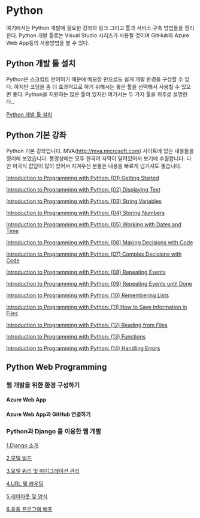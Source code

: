 # Python
여기에서는 Python 개발에 필요한 강좌와 링크 그리고 툴과 서비스 구축 방법들을 정리한다. 
Python 개발 툴로는 Visual Studio 시리즈가 사용될 것이며 GitHub와 Azure Web App등의 사용방법을 볼 수 있다. 

## Python 개발 툴 설치
Python은 스크립트 언어이기 때문에 메모장 만으로도 쉽게 개발 환경을 구성할 수 있다.
하지만 코딩을 좀 더 효과적으로 하기 위해서는 좋은 툴을 선택해서 사용할 수 있으면 좋다. 
Python을 지원하는 많은 툴이 있지만 여기서는 두 가지 툴을 위주로 설명한다.. 

[Python 개발 툴 설치](https://github.com/KoreaEva/Python/blob/master/1.Python%20development%20tool%20setting/Readme.md)

## Python 기본 강좌

Python 기본 강좌입니다. MVA(http://mva.microsoft.com) 사이트에 있는 내용들을 정리해 보았습니다. 동영상에는 모두 한국어 자막이 달려있어서 보기에 수월합니다. 다만 미국식 잡담이 많이 있어서 지겨우신 분들은 내용을 빠르게 넘기셔도 좋습니다. 

[Introduction to Programming with Python: (01) Getting Started](https://channel9.msdn.com/Series/Introduction-to-Programming-with-Python/01)

[Introduction to Programming with Python: (02) Displaying Text](https://channel9.msdn.com/Series/Introduction-to-Programming-with-Python/02)

[Introduction to Programming with Python: (03) String Variables](https://channel9.msdn.com/Series/Introduction-to-Programming-with-Python/03)

[Introduction to Programming with Python: (04) Storing Numbers](https://channel9.msdn.com/Series/Introduction-to-Programming-with-Python/04)

[Introduction to Programming with Python: (05) Working with Dates and Time](https://channel9.msdn.com/Series/Introduction-to-Programming-with-Python/05)

[Introduction to Programming with Python: (06) Making Decisions with Code](https://channel9.msdn.com/Series/Introduction-to-Programming-with-Python/06)

[Introduction to Programming with Python: (07) Complex Decisions with Code](https://channel9.msdn.com/Series/Introduction-to-Programming-with-Python/07)

[Introduction to Programming with Python: (08) Repeating Events](https://channel9.msdn.com/Series/Introduction-to-Programming-with-Python/08)

[Introduction to Programming with Python: (09) Repeating Events until Done](https://channel9.msdn.com/Series/Introduction-to-Programming-with-Python/09)

[Introduction to Programming with Python: (10) Remembering Lists](https://channel9.msdn.com/Series/Introduction-to-Programming-with-Python/10)

[Introduction to Programming with Python: (11) How to Save Information in Files](https://channel9.msdn.com/Series/Introduction-to-Programming-with-Python/11)

[Introduction to Programming with Python: (12) Reading from Files](https://channel9.msdn.com/Series/Introduction-to-Programming-with-Python/12)

[Introduction to Programming with Python: (13) Functions](https://channel9.msdn.com/Series/Introduction-to-Programming-with-Python/13)

[Introduction to Programming with Python: (14) Handling Errors](https://channel9.msdn.com/Series/Introduction-to-Programming-with-Python/14)

## Python Web Programming
### 웹 개발을 위한 환경 구성하기
#### Azure Web App
#### Azure Web App과 GitHub 연결하기

### Python과 Django 를 이용한 웹 개발

[1.Django 소개](https://mva.microsoft.com/ko/training-courses/python-django--11415?l=AQdTENEJB_4004300477)

[2.모델 빌드](https://mva.microsoft.com/ko/training-courses/python-django--11415?l=jCzh5YEJB_6604300477)

[3.모델 쿼리 및 마이그레이션 관리](https://mva.microsoft.com/ko/training-courses/python-django--11415?l=uw7LHeEJB_5304300477)

[4.URL 및 라우팅](https://mva.microsoft.com/ko/training-courses/python-django--11415?l=VZKAiqEJB_404300477)

[5.레이아웃 및 양식](https://mva.microsoft.com/ko/training-courses/python-django--11415?l=2JaKaxEJB_7304300477)

[6.응용 프로그램 배포](https://mva.microsoft.com/ko/training-courses/python-django--11415?l=J0Ei51EJB_9804300477)
